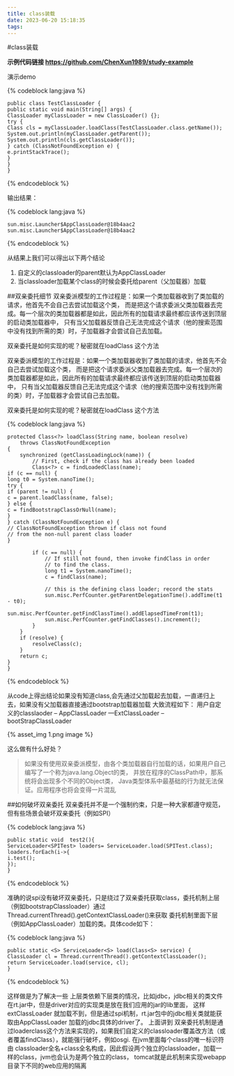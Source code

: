 ```yaml
---
title: class装载
date: 2023-06-20 15:18:35
tags:
---
```

#class装载

**示例代码链接 https://github.com/ChenXun1989/study-example**

演示demo

{% codeblock  lang:java   %}

    public class TestClassLoader {
    public static void main(String[] args) {
    ClassLoader myClassLoader = new ClassLoader() {};
    try {
    Class cls = myClassLoader.loadClass(TestClassLoader.class.getName());
    System.out.println(myClassLoader.getParent());
    System.out.println(cls.getClassLoader());
    } catch (ClassNotFoundException e) {
    e.printStackTrace();
    }
    }
    }


{% endcodeblock %}

输出结果：

{% codeblock  lang:java   %}

    sun.misc.Launcher$AppClassLoader@18b4aac2
    sun.misc.Launcher$AppClassLoader@18b4aac2
{% endcodeblock %}

从结果上我们可以得出以下两个结论
1. 自定义的classloader的parent默认为AppClassLoader
2. 当classloader加载某个class的时候会委托给parent（父加载器）加载

##双亲委托细节
双亲委派模型的工作过程是：如果一个类加载器收到了类加载的请求，他首先不会自己去尝试加载这个类，
而是把这个请求委派父类加载器去完成。每一个层次的类加载器都是如此，因此所有的加载请求最终都应该传送到顶层的启动类加载器中，
只有当父加载器反馈自己无法完成这个请求（他的搜索范围中没有找到所需的类）时，子加载器才会尝试自己去加载。

双亲委托是如何实现的呢？秘密就在loadClass 这个方法

双亲委派模型的工作过程是：如果一个类加载器收到了类加载的请求，他首先不会自己去尝试加载这个类，
而是把这个请求委派父类加载器去完成。每一个层次的类加载器都是如此，因此所有的加载请求最终都应该传送到顶层的启动类加载器中，
只有当父加载器反馈自己无法完成这个请求（他的搜索范围中没有找到所需的类）时，子加载器才会尝试自己去加载。

双亲委托是如何实现的呢？秘密就在loadClass 这个方法

{% codeblock  lang:java   %}

    protected Class<?> loadClass(String name, boolean resolve)
        throws ClassNotFoundException
    {
        synchronized (getClassLoadingLock(name)) {
            // First, check if the class has already been loaded
            Class<?> c = findLoadedClass(name);
    if (c == null) {
    long t0 = System.nanoTime();
    try {
    if (parent != null) {
    c = parent.loadClass(name, false);
    } else {
    c = findBootstrapClassOrNull(name);
    }
    } catch (ClassNotFoundException e) {
    // ClassNotFoundException thrown if class not found
    // from the non-null parent class loader
    }

            if (c == null) {
                // If still not found, then invoke findClass in order
                // to find the class.
                long t1 = System.nanoTime();
                c = findClass(name);
      
                // this is the defining class loader; record the stats
                sun.misc.PerfCounter.getParentDelegationTime().addTime(t1 - t0);
                sun.misc.PerfCounter.getFindClassTime().addElapsedTimeFrom(t1);
                sun.misc.PerfCounter.getFindClasses().increment();
            }
        }
        if (resolve) {
            resolveClass(c);
        }
        return c;
    }
    }


{% endcodeblock %}

从code上得出结论如果没有知道class,会先通过父加载起去加载，一直递归上去，如果没有父加载器直接通过bootstrap加载器加载
大致流程如下： 用户自定义的classlaoder – AppClassLoader —ExtClassLoader – bootStrapClassLoader

{% asset_img 1.png  image %}

这么做有什么好处？

>如果没有使用双亲委派模型，由各个类加载器自行加载的话，如果用户自己编写了一个称为java.lang.Object的类，
并放在程序的ClassPath中，那系统将会出现多个不同的Object类， Java类型体系中最基础的行为就无法保证。应用程序也将会变得一片混乱

##如何破坏双亲委托
双亲委托并不是一个强制约束，只是一种大家都遵守规范，但有些场景会破坏双亲委托（例如SPI）

{% codeblock  lang:java   %}

    public static void  test2(){  
    ServiceLoader<SPITest> loaders= ServiceLoader.load(SPITest.class);
    loaders.forEach(i->{
    i.test();
    });
    }
{% endcodeblock %}

准确的说spi没有破坏双亲委托，只是绕过了双亲委托获取class，委托机制上层（例如bootstrapClassloader）通过Thread.currentThread().getContextClassLoader()来获取
委托机制里面下层（例如AppClassLoader）加载的类。具体code如下：

{% codeblock  lang:java   %}

    public static <S> ServiceLoader<S> load(Class<S> service) {
    ClassLoader cl = Thread.currentThread().getContextClassLoader();
    return ServiceLoader.load(service, cl);
    }

{% endcodeblock %}

这样做是为了解决一些 上层类依赖下层类的情况，比如jdbc，jdbc相关的类文件在rt.jar中，但是driver对应的实现类是放在我们应用的jar的lib里面，
这样 extClassLoader 就加载不到，但是通过spi机制，rt.jar包中的jdbc相关类就能获取由AppClassLoader 加载的jdbc具体的driver了。
上面讲到 双亲委托机制是通过loaderclass这个方法来实现的，如果我们自定义的classloader覆盖改方法（或者覆盖findClass），就能强行破坏，例如osgi.
在jvm里面每个class的唯一标识符由 classloader全名+class全名构成，因此假设两个独立的classloader，加载一样的class，jvm也会认为是两个独立的class，
tomcat就是此机制来实现webapp目录下不同的web应用的隔离

